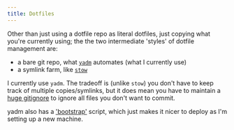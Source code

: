 ```yaml
---
title: Dotfiles
---
```


Other than just using a dotfile repo as literal dotfiles, just copying what you're currently using; the the two intermediate 'styles' of dotfile management are:

- a bare git repo, what [`yadm`](https://yadm.io/) automates (what I currently use)
- a symlink farm, like [`stow`](https://www.gnu.org/software/stow/)

I currently use `yadm`. The tradeoff is (unlike `stow`) you don't have to keep track of multiple copies/symlinks, but it does mean you have to maintain a [huge gitignore](https://github.com/purarue/dotfiles/blob/f6dfeff93a94a2c0b1f1c1a5506a8ff2a7cbc397/.gitignore) to ignore all files you don't want to commit.

yadm also has a ['bootstrap'](https://github.com/purarue/dotfiles/blob/f6dfeff93a94a2c0b1f1c1a5506a8ff2a7cbc397/.config/yadm/bootstrap) script, which just makes it nicer to deploy as I'm setting up a new machine.
